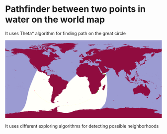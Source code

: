 # Pathfinder between two points in water on the world map

It uses Theta* algorithm for finding path on the great circle

![pathfinder example](https://github.com/andreyladmj/gotils/blob/main/assets/old_path_example.png?raw=true)

It uses different exploring algorithms for detecting possible neighborhoods
